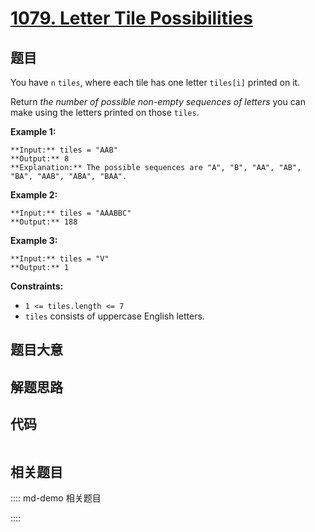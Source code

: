 # [1079. Letter Tile Possibilities](https://leetcode.com/problems/letter-tile-possibilities)

## 题目

You have `n`  `tiles`, where each tile has one letter `tiles[i]` printed on
it.

Return _the number of possible non-empty sequences of letters_ you can make
using the letters printed on those `tiles`.



**Example 1:**

    
    
    **Input:** tiles = "AAB"
    **Output:** 8
    **Explanation:** The possible sequences are "A", "B", "AA", "AB", "BA", "AAB", "ABA", "BAA".
    

**Example 2:**

    
    
    **Input:** tiles = "AAABBC"
    **Output:** 188
    

**Example 3:**

    
    
    **Input:** tiles = "V"
    **Output:** 1
    



**Constraints:**

  * `1 <= tiles.length <= 7`
  * `tiles` consists of uppercase English letters.


## 题目大意

## 解题思路

## 代码

```javascript

```

## 相关题目

:::: md-demo 相关题目

::::
